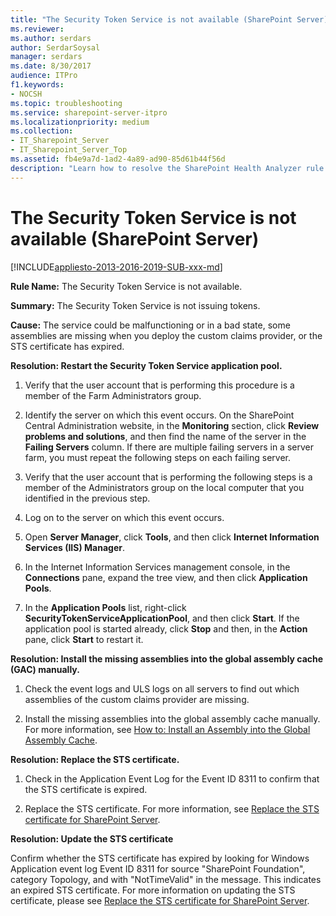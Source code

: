 ```yaml
---
title: "The Security Token Service is not available (SharePoint Server)"
ms.reviewer: 
ms.author: serdars
author: SerdarSoysal
manager: serdars
ms.date: 8/30/2017
audience: ITPro
f1.keywords:
- NOCSH
ms.topic: troubleshooting
ms.service: sharepoint-server-itpro
ms.localizationpriority: medium
ms.collection:
- IT_Sharepoint_Server
- IT_Sharepoint_Server_Top
ms.assetid: fb4e9a7d-1ad2-4a89-ad90-85d61b44f56d
description: "Learn how to resolve the SharePoint Health Analyzer rule: The Security Token Service is not available, for SharePoint Server."
---
```


# The Security Token Service is not available (SharePoint Server)

[!INCLUDE[appliesto-2013-2016-2019-SUB-xxx-md](../includes/appliesto-2013-2016-2019-SUB-xxx-md.md)]
  
 **Rule Name:** The Security Token Service is not available. 
  
 **Summary:** The Security Token Service is not issuing tokens. 
  
 **Cause:** The service could be malfunctioning or in a bad state, some assemblies are missing when you deploy the custom claims provider, or the STS certificate has expired. 
 
  **Resolution: Restart the Security Token Service application pool.**
  
1. Verify that the user account that is performing this procedure is a member of the Farm Administrators group.
    
2. Identify the server on which this event occurs. On the SharePoint Central Administration website, in the **Monitoring** section, click **Review problems and solutions**, and then find the name of the server in the **Failing Servers** column. If there are multiple failing servers in a server farm, you must repeat the following steps on each failing server. 
    
3. Verify that the user account that is performing the following steps is a member of the Administrators group on the local computer that you identified in the previous step.
    
4. Log on to the server on which this event occurs.
    
5. Open **Server Manager**, click **Tools**, and then click **Internet Information Services (IIS) Manager**.
    
6. In the Internet Information Services management console, in the **Connections** pane, expand the tree view, and then click **Application Pools**.
    
7. In the **Application Pools** list, right-click **SecurityTokenServiceApplicationPool**, and then click **Start**. If the application pool is started already, click **Stop** and then, in the **Action** pane, click **Start** to restart it. 
    
**Resolution: Install the missing assemblies into the global assembly cache (GAC) manually.**
  
1. Check the event logs and ULS logs on all servers to find out which assemblies of the custom claims provider are missing.
    
2. Install the missing assemblies into the global assembly cache manually. For more information, see [How to: Install an Assembly into the Global Assembly Cache](/dotnet/framework/app-domains/install-assembly-into-gac).

**Resolution: Replace the STS certificate.**

1. Check in the Application Event Log for the Event ID 8311 to confirm that the STS certificate is expired.

2. Replace the STS certificate. For more information, see [Replace the STS certificate for SharePoint Server](../administration/replace-the-sts-certificate.md).
    
**Resolution: Update the STS certificate**

 Confirm whether the STS certificate has expired by looking for Windows Application event log Event ID 8311 for source "SharePoint Foundation", category Topology, and with "NotTimeValid" in the message. This indicates an expired STS certificate. For more information on updating the STS certificate, please see [Replace the STS certificate for SharePoint Server](/SharePoint/administration/replace-the-sts-certificate).
